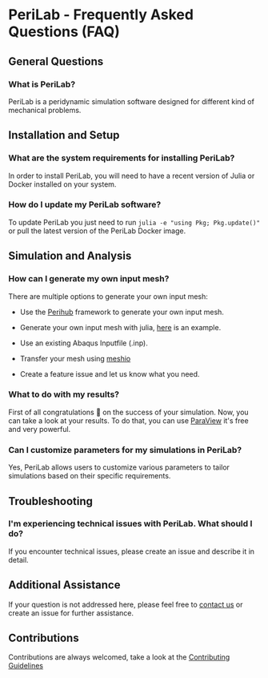 # PeriLab - Frequently Asked Questions (FAQ)

## General Questions

### What is PeriLab?

PeriLab is a peridynamic simulation software designed for different kind of mechanical problems.

## Installation and Setup

### What are the system requirements for installing PeriLab?

In order to install PeriLab, you will need to have a recent version of Julia or Docker installed on your system.

### How do I update my PeriLab software?

To update PeriLab you just need to run `julia -e "using Pkg; Pkg.update()"` or pull the latest version of the PeriLab Docker image.

## Simulation and Analysis

### How can I generate my own input mesh?

There are multiple options to generate your own input mesh:

- Use the [Perihub](https://gitlab.com/dlr-perihub/Perihub.jl) framework to generate your own input mesh.

- Generate your own input mesh with julia, [here](https://gitlab.com/dlr-perihub/PeriLab.jl/-/tree/main/examples/Training/meshing/mesh.jl?ref_type=heads) is an example.

- Use an existing Abaqus Inputfile (.inp).

- Transfer your mesh using [meshio](https://github.com/nschloe/meshio)

- Create a feature issue and let us know what you need.

### What to do with my results?

First of all congratulations 🎉 on the success of your simulation. Now, you can take a look at your results. To do that, you can use [ParaView](https://www.paraview.org/) it's free and very powerful.

### Can I customize parameters for my simulations in PeriLab?

Yes, PeriLab allows users to customize various parameters to tailor simulations based on their specific requirements.

## Troubleshooting

### I'm experiencing technical issues with PeriLab. What should I do?

If you encounter technical issues, please create an issue and describe it in detail.

## Additional Assistance

If your question is not addressed here, please feel free to [contact us](mailto:christian.willberg@dlr.de) or create an issue for further assistance.

## Contributions

Contributions are always welcomed, take a look at the [Contributing Guidelines](https://gitlab.com/dlr-perihub/PeriLab.jl/-/blob/main/CONTRIBUTING.md)
